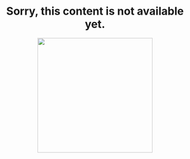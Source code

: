 <h1 style="text-align: center">
    Sorry, this content is not available yet.
</h1>




<p style="text-align: center;"> <img height="300px" width="300px" src="https://upload.wikimedia.org/wikipedia/commons/thumb/c/cb/029-sad-but-relieved-face.svg/512px-029-sad-but-relieved-face.svg.png"></p>







